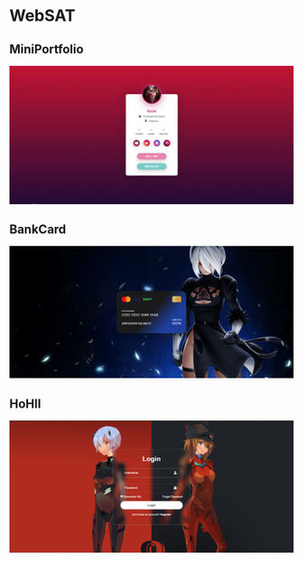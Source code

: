 <h1>WebSAT</h1>

<h2>MiniPortfolio</h2>
<img src="MiniPortfolio/15.png">

<h2>BankCard</h2>
<img src="BankCard/Os.png">

<h2>HoHlI</h2>
<img src="HoHlI/15.png">


